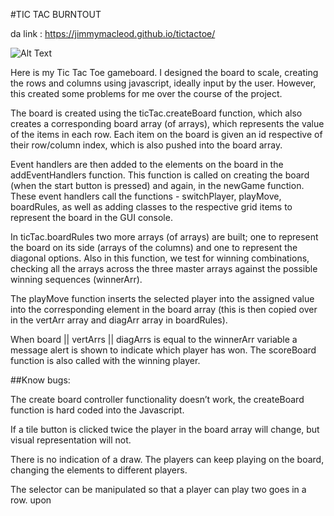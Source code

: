 #TIC TAC BURNTOUT

da link : https://jimmymacleod.github.io/tictactoe/

![Alt Text](https://media.giphy.com/media/406BrsGSpOKze/giphy.gif)

Here is my Tic Tac Toe gameboard. I designed the board to scale, creating the rows and columns using javascript, ideally input by the user. However, this created some problems for me over the course of the project.

The board is created using the ticTac.createBoard function, which also creates a corresponding board array (of arrays), which represents the value of the items in each row. Each item on the board is given an id respective of their row/column index, which is also pushed into the board array.

Event handlers are then added to the elements on the board in the addEventHandlers function. This function is called on creating the board (when the start button is pressed) and again, in the newGame function. These event handlers call the functions - switchPlayer, playMove, boardRules, as well as adding classes to the respective grid items to represent the board in the GUI console.

In ticTac.boardRules two more arrays (of arrays) are built; one to represent the board on its side (arrays of the columns) and one to represent the diagonal options. Also in this function, we test for winning combinations, checking all the arrays across the three master arrays against the possible winning sequences (winnerArr).

The playMove function inserts the selected player into the assigned value into the corresponding element in the board array (this is then copied over in the vertArr array and diagArr array in boardRules).

When board || vertArrs || diagArrs is equal to the winnerArr variable a message alert is shown to indicate which player has won. The scoreBoard function is also called with the winning player.

##Know bugs:

The create board controller functionality doesn’t work, the createBoard function is hard coded into the Javascript.

If a tile button is clicked twice the player in the board array will change, but visual representation will not.

There is no indication of a draw. The players can keep playing on the board, changing the elements to different players.

The selector can be manipulated so that a player can play two goes in a row.
upon
